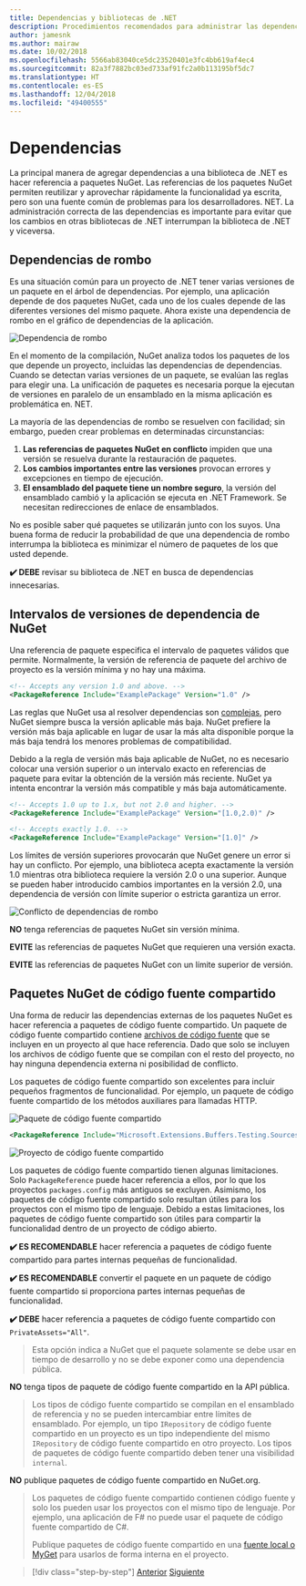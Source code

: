 ```yaml
---
title: Dependencias y bibliotecas de .NET
description: Procedimientos recomendados para administrar las dependencias de NuGet en las bibliotecas de. NET.
author: jamesnk
ms.author: mairaw
ms.date: 10/02/2018
ms.openlocfilehash: 5566ab83040ce5dc23520401e3fc4bb619af4ec4
ms.sourcegitcommit: 82a3f7882bc03ed733af91fc2a0b113195bf5dc7
ms.translationtype: HT
ms.contentlocale: es-ES
ms.lasthandoff: 12/04/2018
ms.locfileid: "49400555"
---
```

# <a name="dependencies"></a>Dependencias

La principal manera de agregar dependencias a una biblioteca de .NET es hacer referencia a paquetes NuGet. Las referencias de los paquetes NuGet permiten reutilizar y aprovechar rápidamente la funcionalidad ya escrita, pero son una fuente común de problemas para los desarrolladores. NET. La administración correcta de las dependencias es importante para evitar que los cambios en otras bibliotecas de .NET interrumpan la biblioteca de .NET y viceversa.

## <a name="diamond-dependencies"></a>Dependencias de rombo

Es una situación común para un proyecto de .NET tener varias versiones de un paquete en el árbol de dependencias. Por ejemplo, una aplicación depende de dos paquetes NuGet, cada uno de los cuales depende de las diferentes versiones del mismo paquete. Ahora existe una dependencia de rombo en el gráfico de dependencias de la aplicación.

![Dependencia de rombo](./media/dependencies/diamond-dependency.png "Diamond dependency")

En el momento de la compilación, NuGet analiza todos los paquetes de los que depende un proyecto, incluidas las dependencias de dependencias. Cuando se detectan varias versiones de un paquete, se evalúan las reglas para elegir una. La unificación de paquetes es necesaria porque la ejecutan de versiones en paralelo de un ensamblado en la misma aplicación es problemática en. NET.

La mayoría de las dependencias de rombo se resuelven con facilidad; sin embargo, pueden crear problemas en determinadas circunstancias:

1. **Las referencias de paquetes NuGet en conflicto** impiden que una versión se resuelva durante la restauración de paquetes.
2. **Los cambios importantes entre las versiones** provocan errores y excepciones en tiempo de ejecución.
3. **El ensamblado del paquete tiene un nombre seguro**, la versión del ensamblado cambió y la aplicación se ejecuta en .NET Framework. Se necesitan redirecciones de enlace de ensamblados.

No es posible saber qué paquetes se utilizarán junto con los suyos. Una buena forma de reducir la probabilidad de que una dependencia de rombo interrumpa la biblioteca es minimizar el número de paquetes de los que usted depende.

**✔️ DEBE** revisar su biblioteca de .NET en busca de dependencias innecesarias.

## <a name="nuget-dependency-version-ranges"></a>Intervalos de versiones de dependencia de NuGet

Una referencia de paquete especifica el intervalo de paquetes válidos que permite. Normalmente, la versión de referencia de paquete del archivo de proyecto es la versión mínima y no hay una máxima.

```xml
<!-- Accepts any version 1.0 and above. -->
<PackageReference Include="ExamplePackage" Version="1.0" />
```

Las reglas que NuGet usa al resolver dependencias son [complejas](/nuget/consume-packages/dependency-resolution), pero NuGet siempre busca la versión aplicable más baja. NuGet prefiere la versión más baja aplicable en lugar de usar la más alta disponible porque la más baja tendrá los menores problemas de compatibilidad.

Debido a la regla de versión más baja aplicable de NuGet, no es necesario colocar una versión superior o un intervalo exacto en referencias de paquete para evitar la obtención de la versión más reciente. NuGet ya intenta encontrar la versión más compatible y más baja automáticamente.

```xml
<!-- Accepts 1.0 up to 1.x, but not 2.0 and higher. -->
<PackageReference Include="ExamplePackage" Version="[1.0,2.0)" />

<!-- Accepts exactly 1.0. -->
<PackageReference Include="ExamplePackage" Version="[1.0]" />
```

Los límites de versión superiores provocarán que NuGet genere un error si hay un conflicto. Por ejemplo, una biblioteca acepta exactamente la versión 1.0 mientras otra biblioteca requiere la versión 2.0 o una superior. Aunque se pueden haber introducido cambios importantes en la versión 2.0, una dependencia de versión con límite superior o estricta garantiza un error.

![Conflicto de dependencias de rombo](./media/dependencies/diamond-dependency-conflict.png "Diamond dependency conflict")

**NO** tenga referencias de paquetes NuGet sin versión mínima.

**EVITE** las referencias de paquetes NuGet que requieren una versión exacta.

**EVITE** las referencias de paquetes NuGet con un límite superior de versión.

## <a name="nuget-shared-source-packages"></a>Paquetes NuGet de código fuente compartido

Una forma de reducir las dependencias externas de los paquetes NuGet es hacer referencia a paquetes de código fuente compartido. Un paquete de código fuente compartido contiene [archivos de código fuente](/nuget/reference/nuspec#including-content-files) que se incluyen en un proyecto al que hace referencia. Dado que solo se incluyen los archivos de código fuente que se compilan con el resto del proyecto, no hay ninguna dependencia externa ni posibilidad de conflicto.

Los paquetes de código fuente compartido son excelentes para incluir pequeños fragmentos de funcionalidad. Por ejemplo, un paquete de código fuente compartido de los métodos auxiliares para llamadas HTTP.

![Paquete de código fuente compartido](./media/dependencies/shared-source-package.png "Shared source package")

```xml
<PackageReference Include="Microsoft.Extensions.Buffers.Testing.Sources" PrivateAssets="All" Version="1.0" />
```

![Proyecto de código fuente compartido](./media/dependencies/shared-source-project.png "Shared source project")

Los paquetes de código fuente compartido tienen algunas limitaciones. Solo `PackageReference` puede hacer referencia a ellos, por lo que los proyectos `packages.config` más antiguos se excluyen. Asimismo, los paquetes de código fuente compartido solo resultan útiles para los proyectos con el mismo tipo de lenguaje. Debido a estas limitaciones, los paquetes de código fuente compartido son útiles para compartir la funcionalidad dentro de un proyecto de código abierto.

**✔️ ES RECOMENDABLE** hacer referencia a paquetes de código fuente compartido para partes internas pequeñas de funcionalidad.

**✔️ ES RECOMENDABLE** convertir el paquete en un paquete de código fuente compartido si proporciona partes internas pequeñas de funcionalidad.

**✔️ DEBE** hacer referencia a paquetes de código fuente compartido con `PrivateAssets="All"`.

> Esta opción indica a NuGet que el paquete solamente se debe usar en tiempo de desarrollo y no se debe exponer como una dependencia pública.

**NO** tenga tipos de paquete de código fuente compartido en la API pública.

> Los tipos de código fuente compartido se compilan en el ensamblado de referencia y no se pueden intercambiar entre límites de ensamblado. Por ejemplo, un tipo `IRepository` de código fuente compartido en un proyecto es un tipo independiente del mismo `IRepository` de código fuente compartido en otro proyecto. Los tipos de paquetes de código fuente compartido deben tener una visibilidad `internal`.

**NO** publique paquetes de código fuente compartido en NuGet.org.

> Los paquetes de código fuente compartido contienen código fuente y solo los pueden usar los proyectos con el mismo tipo de lenguaje. Por ejemplo, una aplicación de F# no puede usar el paquete de código fuente compartido de C#.
>
> Publique paquetes de código fuente compartido en una [fuente local o MyGet](./publish-nuget-package.md) para usarlos de forma interna en el proyecto.

>[!div class="step-by-step"]
>[Anterior](nuget.md)
>[Siguiente](sourcelink.md)